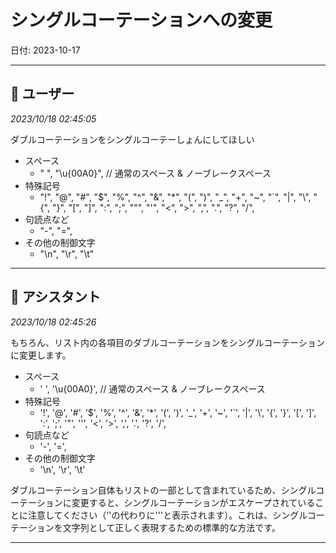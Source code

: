 # シングルコーテーションへの変更

日付: 2023-10-17

---

## 👤 ユーザー
*2023/10/18 02:45:05*

ダブルコーテーションをシングルコーテーしょんにしてほしい


- スペース
  - " ", "\u{00A0}", // 通常のスペース & ノーブレークスペース
- 特殊記号
  - "!", "@", "#", "$", "%", "^", "&", "*", "(", ")", "_", "+", "~", "`", "|", "\\", "{", "}", "[", "]", ":", ";", "\"", "'", "&lt;", "&gt;", ",", ".", "?", "/", 
- 句読点など
  - "-", "=", 
- その他の制御文字
  - "\n", "\r", "\t"

---

## 🤖 アシスタント
*2023/10/18 02:45:26*

もちろん、リスト内の各項目のダブルコーテーションをシングルコーテーションに変更します。

- スペース
  - ' ', '\u{00A0}', // 通常のスペース & ノーブレークスペース
- 特殊記号
  - '!', '@', '#', '$', '%', '^', '&', '*', '(', ')', '_', '+', '~', '`', '|', '\\', '{', '}', '[', ']', ':', ';', '"', ''', '&lt;', '&gt;', ',', '.', '?', '/', 
- 句読点など
  - '-', '=', 
- その他の制御文字
  - '\n', '\r', '\t'

ダブルコーテーション自体もリストの一部として含まれているため、シングルコーテーションに変更すると、シングルコーテーションがエスケープされていることに注意してください（''の代わりに'''と表示されます）。これは、シングルコーテーションを文字列として正しく表現するための標準的な方法です。

---

